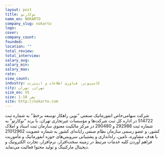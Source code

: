 ```yaml
---
layout: post
title: نوکارتو
name_en: NOKARTO
company_slug: nokarto
logo: 
cover: 
company_count:
founded:
location: ""
total_review: 
total_interview: 
salary_avg: 
salary_min: 
salary_max: 
rate: 
view_count: 
industry: کامپیوتر، فناوری اطلاعات و اینترنت
city: تهران, تهران
size_en: VS
size: 1-10 نفر
site: http://nokarto.com
---
```


شرکت سهامی‌خاص انفورماتیک صنعتی “نوین راهکار توسعه برخط” به شماره ثبت 514722 در اداره کل ثبت شرکت‌ها و مؤسسات غیرتجاری تهران، با برند “نوکارتو” به شماره ثبت 292988 و 290480 در مرکز مالکیت معنویِ سازمان ثبت اسناد و املاک کشور، و عضو رسمی سازمان نظام صنفی رایانه‌ای کشور به شماره عضویت 21012962 با هدف مشاوره، تامین، راه‌اندازی و پشتیبانی سرویس‌های حوزه انفورماتیک و مأموریت فراهم آوردن کلیه خدمات مرتبط در زمینه سخت‌افزار، نرم‌افزار، تجارت الکترونیک و دیجیتال مارکتینگ و تولید محتوا فعالیت می‌نماید.
